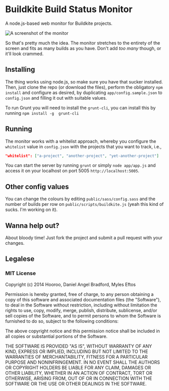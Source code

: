 # Buildkite Build Status Monitor

A node.js-based web monitor for Buildkite projects.

![A screenshot of the monitor](http://i.imgur.com/TF21hK8.png "A screenshot of the monitor")

So that's pretty much the idea. The monitor stretches to the entirety of the screen and fits as many builds as you have. Don't add _too many_ though, or it'll look crammed.

## Installing

The thing works using node.js, so make sure you have that sucker installed. Then, just clone the repo (or download the files), perform the obligatory `npm install` and configure as desired, by duplicating `app/config.sample.json` to `config.json` and filling it out with suitable values.

To run Grunt you will need to install the `grunt-cli`, you can install this by running `npm install -g  grunt-cli`

## Running

The monitor works with a whitelist approach, whereby you configure the `whitelist` value in `config.json` with the projects that you want to track, i.e.,

```json
"whitelist": ["a-project", "another-project", "yet-another-project"]
```
You can start the server by running `grunt` or simply `node app/app.js` and access it on your localhost on port 5005 `http://localhost:5005`.

## Other config values

You can change the colours by editing `public/sass/config.sass` and the number of builds per row on `public/scripts/buildkite.js` (yeah this kind of sucks. I'm working on it).

## Wanna help out?

About bloody time! Just fork the project and submit a pull request with your changes.

## Legalese

### MIT License

Copyright (c) 2014 Hooroo, Daniel Angel Bradford, Myles Eftos

Permission is hereby granted, free of charge, to any person obtaining a copy of this software and associated documentation files (the "Software"), to deal in the Software without restriction, including without limitation the rights to use, copy, modify, merge, publish, distribute, sublicense, and/or sell copies of the Software, and to permit persons to whom the Software is furnished to do so, subject to the following conditions:

The above copyright notice and this permission notice shall be included in all copies or substantial portions of the Software.

THE SOFTWARE IS PROVIDED "AS IS", WITHOUT WARRANTY OF ANY KIND, EXPRESS OR IMPLIED, INCLUDING BUT NOT LIMITED TO THE WARRANTIES OF MERCHANTABILITY, FITNESS FOR A PARTICULAR PURPOSE AND NONINFRINGEMENT. IN NO EVENT SHALL THE AUTHORS OR COPYRIGHT HOLDERS BE LIABLE FOR ANY CLAIM, DAMAGES OR OTHER LIABILITY, WHETHER IN AN ACTION OF CONTRACT, TORT OR OTHERWISE, ARISING FROM, OUT OF OR IN CONNECTION WITH THE SOFTWARE OR THE USE OR OTHER DEALINGS IN THE SOFTWARE.

